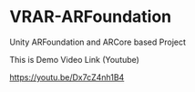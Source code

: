 # VRAR-ARFoundation
Unity ARFoundation and ARCore based Project

This is Demo Video Link (Youtube)

https://youtu.be/Dx7cZ4nh1B4
